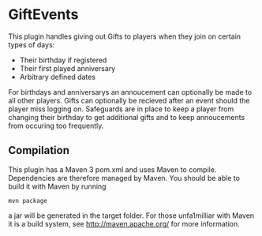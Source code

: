 GiftEvents
==========

This plugin handles giving out Gifts to players when they join on certain types of days:
* Their birthday if registered
* Their first played anniversary
* Arbitrary defined dates

For birthdays and anniversarys an annoucement can optionally be made to all other players. Gifts can optionally be recieved after an event should the player miss logging on. Safeguards are in place to keep a player from changing their birthday to get additional gifts and to keep annoucements from occuring too frequently.

Compilation
-----------

This plugin has a Maven 3 pom.xml and uses Maven to compile. Dependencies are 
therefore managed by Maven. You should be able to build it with Maven by running

    mvn package

a jar will be generated in the target folder. For those unfa1milliar with Maven
it is a build system, see http://maven.apache.org/ for more information.
